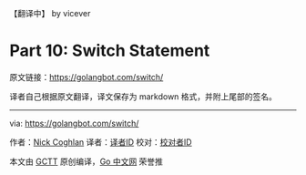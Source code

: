 【翻译中】 by vicever
# Part 10: Switch Statement

原文链接：https://golangbot.com/switch/

译者自己根据原文翻译，译文保存为 markdown 格式，并附上尾部的签名。

----------------

via: https://golangbot.com/switch/

作者：[Nick Coghlan](https://golangbot.com/about/)
译者：[译者ID](https://github.com/vicever)
校对：[校对者ID](https://github.com/校对者ID)

本文由 [GCTT](https://github.com/studygolang/GCTT) 原创编译，[Go 中文网](https://studygolang.com/) 荣誉推

